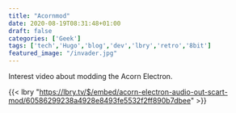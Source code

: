 ```yaml
---
title: "Acornmod"
date: 2020-08-19T08:31:48+01:00
draft: false
categories: ['Geek']
tags: ['tech','Hugo','blog','dev','lbry','retro','8bit']
featured_image: "/invader.jpg"
---
```


Interest video about modding the Acorn Electron.

{{< lbry "https://lbry.tv/$/embed/acorn-electron-audio-out-scart-mod/60586299238a4928e8493fe5532f2ff890b7dbee"  >}}